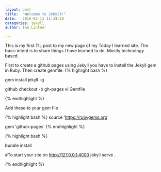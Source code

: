 ```yaml
---
layout: post
title:  "Welcome to Jekyll!"
date:   2016-02-11 11:34:20
categories: jekyll
author: Ian Lintner

---
```

This is my first TIL post to my new page of my Today I learned site. The basic intent is to share things I have learned
to do. Mostly technology based.

First to create a github pages using Jekyll you have to install the Jekyll gem in Ruby. Then create gemfile.
{% highlight bash %}

gem install jekyll -g

github checkout -b gh-pages
vi Gemfile

{% endhighlight %}

Add these to your gem file

{% highlight bash %}
source 'https://rubygems.org'

gem 'github-pages'
{% endhighlight %}

{% highlight bash %}

bundle install

#To start your site on http://127.0.0.1:4000
jekyll serve .

{% endhighlight %}